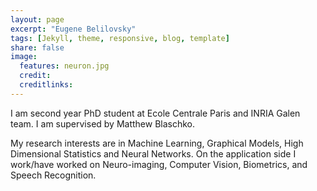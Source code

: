 ```yaml
---
layout: page
excerpt: "Eugene Belilovsky"
tags: [Jekyll, theme, responsive, blog, template]
share: false
image:
  features: neuron.jpg
  credit:
  creditlinks:
---
```

I am second year PhD student at Ecole Centrale Paris and INRIA Galen team. I am supervised by Matthew Blaschko.


My research interests are in Machine Learning, Graphical Models, High Dimensional Statistics and Neural Networks. On the application side I work/have worked on Neuro-imaging, Computer Vision, Biometrics, and Speech Recognition.  
